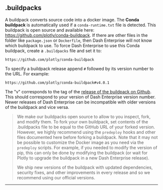 ## .buildpacks


A buildpack converts source code into a docker image. The **Conda buildpack** is automatically 
used if a `conda-runtime.txt` file is detected.
This buildpack is open source and available here: https://github.com/plotly/conda-buildpack. 
If there are other files in the folder like `package.json` or `Dockerfile`, then Dash Enterprise
will not know which buildpack to use. To force Dash Enterprise to use this Conda buildpack, 
create a `.buildpacks` file and set it to:

```
https://github.com/plotly/conda-buildpack
```

To specify a buildpack release append `#` followed by its version number to
the URL. For example:

```
https://github.com/plotly/conda-buildpack#v4.0.1
```

The "v" corresponds to the tag of the [release of the buildpack on Github](https://github.com/plotly/conda-buildpack/tags). 
This should correspond to your version of Dash Enterprise version number.
Newer releases of Dash Enterprise can be incompatible with older versions of the 
buildpack and vice versa. 

>We make our buildpacks open source to allow to you inspect, fork, and 
modify them.
>To fork your own buildpack, set contents of the .buildpacks file to be equal to 
the GitHub URL of your forked version.
>However, we highly recommend using the `predeploy` hooks and other files documented here 
before forking a buildpack.
>Note that it may not be possible to customize the Docker image as you need via 
the `predeploy` scripts.  For example, if you needed to modify the version of pip, this can 
only be done by modifying the buildpack (or wait for Plotly to upgrade the buildpack 
in a new Dash Enterprise release).
>
>We ship new versions of the buildpack with updated dependencies, security fixes, 
and other improvements in every release and so we recommend using our official 
versions.
>

---
